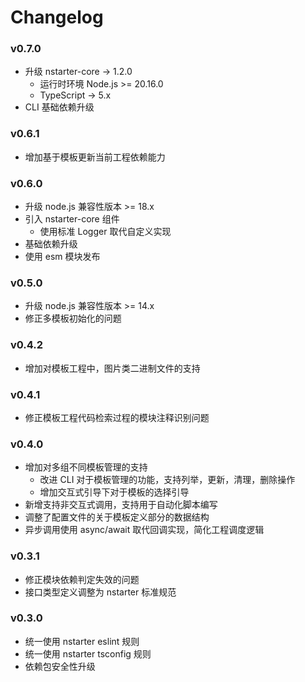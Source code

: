 # Changelog

### v0.7.0

* 升级 nstarter-core -> 1.2.0
    - 运行时环境 Node.js >= 20.16.0
    - TypeScript -> 5.x
* CLI 基础依赖升级

### v0.6.1

* 增加基于模板更新当前工程依赖能力

### v0.6.0

* 升级 node.js 兼容性版本 >= 18.x
* 引入 nstarter-core 组件
  - 使用标准 Logger 取代自定义实现
* 基础依赖升级
* 使用 esm 模块发布

### v0.5.0

* 升级 node.js 兼容性版本 >= 14.x
* 修正多模板初始化的问题

### v0.4.2

* 增加对模板工程中，图片类二进制文件的支持

### v0.4.1

* 修正模板工程代码检索过程的模块注释识别问题

### v0.4.0

* 增加对多组不同模板管理的支持
  * 改进 CLI 对于模板管理的功能，支持列举，更新，清理，删除操作
  * 增加交互式引导下对于模板的选择引导
* 新增支持非交互式调用，支持用于自动化脚本编写
* 调整了配置文件的关于模板定义部分的数据结构
* 异步调用使用 async/await 取代回调实现，简化工程调度逻辑

### v0.3.1

* 修正模块依赖判定失效的问题
* 接口类型定义调整为 nstarter 标准规范

### v0.3.0

* 统一使用 nstarter eslint 规则
* 统一使用 nstarter tsconfig 规则
* 依赖包安全性升级

